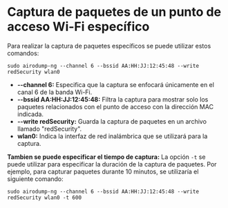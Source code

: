 # Captura de paquetes de un punto de acceso Wi-Fi específico

Para realizar la captura de paquetes específicos se puede utilizar estos comandos:

```
sudo airodump-ng --channel 6 --bssid AA:HH:JJ:12:45:48 --write redSecurity wlan0
```

* **--channel 6:** Especifica que la captura se enfocará únicamente en el canal 6 de la banda Wi-Fi.
* **--bssid AA:HH:JJ:12:45:48:** Filtra la captura para mostrar solo los paquetes relacionados con el punto de acceso con la dirección MAC indicada.
* **--write redSecurity:** Guarda la captura de paquetes en un archivo llamado "redSecurity".
* **wlan0:** Indica la interfaz de red inalámbrica que se utilizará para la captura.

**Tambien se puede especificar el tiempo de captura:** La opción `-t` se puede utilizar para especificar la duración de la captura de paquetes. Por ejemplo, para capturar paquetes durante 10 minutos, se utilizaría el siguiente comando:

```
sudo airodump-ng --channel 6 --bssid AA:HH:JJ:12:45:48 --write redSecurity wlan0 -t 600
```
